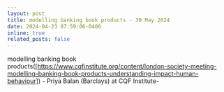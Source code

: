 ```yaml
---
layout: post
title: modelling banking book products - 30 May 2024
date: 2024-04-23 07:59:00-0400
inline: true
related_posts: false
---
```


modelling banking book products([https://www.cqfinstitute.org/content/london-society-meeting-modelling-banking-book-products-understanding-impact-human-behaviour]) - Priya Balan (Barclays) at CQF Institute-

